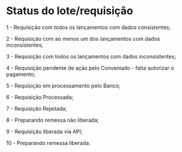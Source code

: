 # Status do lote/requisição

1 - Requisição com todos os lançamentos com dados consistentes;

2 - Requisição com ao menos um dos lançamentos com dados inconsistentes;

3 - Requisição com todos os lançamentos com dados inconsistentes;

4 - Requisição pendente de ação pelo Conveniado - falta autorizar o pagamento;

5 - Requisição em processamento pelo Banco;

6 - Requisição Processada;

7 - Requisição Rejeitada;

8 - Preparando remessa não liberada;

9 - Requisição liberada via API;

10 - Preparando remessa liberada.
